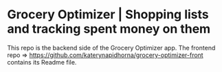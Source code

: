 # Grocery Optimizer | Shopping lists and tracking spent money on them

This repo is the backend side of the Grocery Optimizer app. The frontend repo => https://github.com/katerynapidhorna/grocery-optimizer-front  contains its Readme file.
